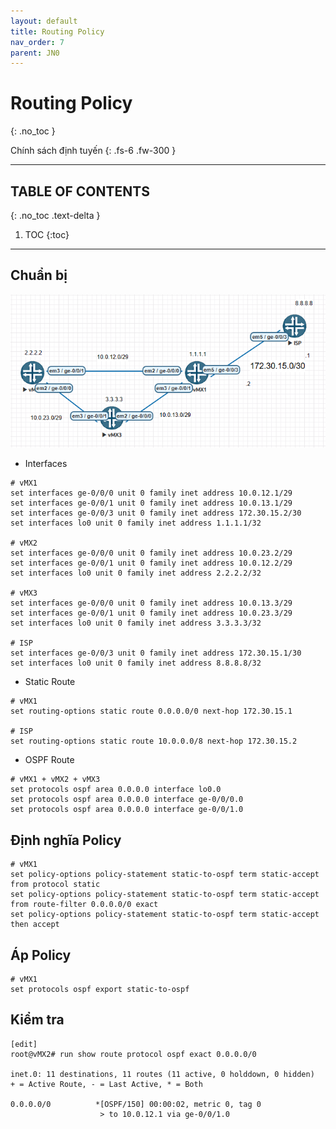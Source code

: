 ```yaml
---
layout: default
title: Routing Policy
nav_order: 7
parent: JN0
---
```


# Routing Policy
{: .no_toc }

Chính sách định tuyến
{: .fs-6 .fw-300 }

---

## TABLE OF CONTENTS
{: .no_toc .text-delta }

1. TOC
{:toc}

---

## Chuẩn bị

![](/docs/JN0/img/5.png)

* Interfaces

```
# vMX1
set interfaces ge-0/0/0 unit 0 family inet address 10.0.12.1/29
set interfaces ge-0/0/1 unit 0 family inet address 10.0.13.1/29
set interfaces ge-0/0/3 unit 0 family inet address 172.30.15.2/30
set interfaces lo0 unit 0 family inet address 1.1.1.1/32

# vMX2
set interfaces ge-0/0/0 unit 0 family inet address 10.0.23.2/29
set interfaces ge-0/0/1 unit 0 family inet address 10.0.12.2/29
set interfaces lo0 unit 0 family inet address 2.2.2.2/32

# vMX3
set interfaces ge-0/0/0 unit 0 family inet address 10.0.13.3/29
set interfaces ge-0/0/1 unit 0 family inet address 10.0.23.3/29
set interfaces lo0 unit 0 family inet address 3.3.3.3/32

# ISP
set interfaces ge-0/0/3 unit 0 family inet address 172.30.15.1/30
set interfaces lo0 unit 0 family inet address 8.8.8.8/32
```

* Static Route

```
# vMX1
set routing-options static route 0.0.0.0/0 next-hop 172.30.15.1

# ISP
set routing-options static route 10.0.0.0/8 next-hop 172.30.15.2
```

* OSPF Route

```
# vMX1 + vMX2 + vMX3
set protocols ospf area 0.0.0.0 interface lo0.0
set protocols ospf area 0.0.0.0 interface ge-0/0/0.0
set protocols ospf area 0.0.0.0 interface ge-0/0/1.0
```

## Định nghĩa Policy

```
# vMX1
set policy-options policy-statement static-to-ospf term static-accept from protocol static
set policy-options policy-statement static-to-ospf term static-accept from route-filter 0.0.0.0/0 exact
set policy-options policy-statement static-to-ospf term static-accept then accept
```

## Áp Policy

```
# vMX1
set protocols ospf export static-to-ospf
```

## Kiểm tra

```
[edit]
root@vMX2# run show route protocol ospf exact 0.0.0.0/0

inet.0: 11 destinations, 11 routes (11 active, 0 holddown, 0 hidden)
+ = Active Route, - = Last Active, * = Both

0.0.0.0/0          *[OSPF/150] 00:00:02, metric 0, tag 0
                    > to 10.0.12.1 via ge-0/0/1.0

```

